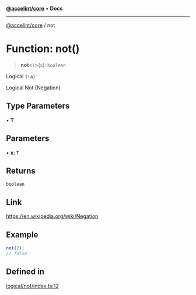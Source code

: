 [**@accelint/core**](../README.md) • **Docs**

***

[@accelint/core](../README.md) / not

# Function: not()

> **not**\<`T`\>(`x`): `boolean`

Logical `(!a)`

Logical Not (Negation)

## Type Parameters

• **T**

## Parameters

• **x**: `T`

## Returns

`boolean`

## Link

https://en.wikipedia.org/wiki/Negation

## Example

```ts
not(2);
// false
```

## Defined in

[logical/not/index.ts:12](https://github.com/gohypergiant/standard-toolkit/blob/7f574e64e57e697a3e2daabb1b78393aca67cb22/packages/core/src/logical/not/index.ts#L12)
